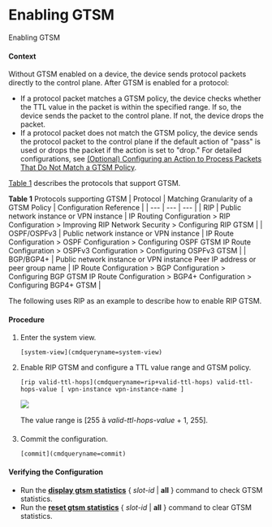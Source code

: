 Enabling GTSM
=============

Enabling GTSM

#### Context

Without GTSM enabled on a device, the device sends protocol packets directly to the control plane. After GTSM is enabled for a protocol:

* If a protocol packet matches a GTSM policy, the device checks whether the TTL value in the packet is within the specified range. If so, the device sends the packet to the control plane. If not, the device drops the packet.
* If a protocol packet does not match the GTSM policy, the device sends the protocol packet to the control plane if the default action of "pass" is used or drops the packet if the action is set to "drop." For detailed configurations, see [(Optional) Configuring an Action to Process Packets That Do Not Match a GTSM Policy](vrp_gtsm_cfg_0004.html).

[Table 1](#EN-US_TASK_0000001130781840__table2020194613253) describes the protocols that support GTSM.

**Table 1** Protocols supporting GTSM
| Protocol | Matching Granularity of a GTSM Policy | Configuration Reference |
| --- | --- | --- |
| RIP | Public network instance or VPN instance | IP Routing Configuration > RIP Configuration > Improving RIP Network Security > Configuring RIP GTSM |
| OSPF/OSPFv3 | Public network instance or VPN instance | IP Route Configuration > OSPF Configuration > Configuring OSPF GTSM  IP Route Configuration > OSPFv3 Configuration > Configuring OSPFv3 GTSM |
| BGP/BGP4+ | Public network instance or VPN instance  Peer IP address or peer group name | IP Route Configuration > BGP Configuration > Configuring BGP GTSM  IP Route Configuration > BGP4+ Configuration > Configuring BGP4+ GTSM |

The following uses RIP as an example to describe how to enable RIP GTSM.


#### Procedure

1. Enter the system view.
   
   
   ```
   [system-view](cmdqueryname=system-view)
   ```
2. Enable RIP GTSM and configure a TTL value range and GTSM policy.
   
   
   ```
   [rip valid-ttl-hops](cmdqueryname=rip+valid-ttl-hops) valid-ttl-hops-value [ vpn-instance vpn-instance-name ]
   ```
   ![](public_sys-resources/note_3.0-en-us.png) 
   
   The value range is [255 â *valid-ttl-hops-value* + 1, 255].
3. Commit the configuration.
   
   
   ```
   [commit](cmdqueryname=commit)
   ```

#### Verifying the Configuration

* Run the [**display gtsm statistics**](cmdqueryname=display+gtsm+statistics) { *slot-id* | **all** } command to check GTSM statistics.
* Run the [**reset gtsm statistics**](cmdqueryname=reset+gtsm+statistics) { *slot-id* | **all** } command to clear GTSM statistics.